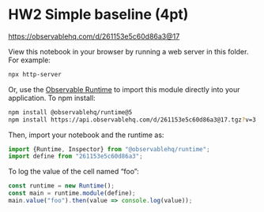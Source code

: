 # HW2 Simple baseline (4pt)

https://observablehq.com/d/261153e5c60d86a3@17

View this notebook in your browser by running a web server in this folder. For
example:

~~~sh
npx http-server
~~~

Or, use the [Observable Runtime](https://github.com/observablehq/runtime) to
import this module directly into your application. To npm install:

~~~sh
npm install @observablehq/runtime@5
npm install https://api.observablehq.com/d/261153e5c60d86a3@17.tgz?v=3
~~~

Then, import your notebook and the runtime as:

~~~js
import {Runtime, Inspector} from "@observablehq/runtime";
import define from "261153e5c60d86a3";
~~~

To log the value of the cell named “foo”:

~~~js
const runtime = new Runtime();
const main = runtime.module(define);
main.value("foo").then(value => console.log(value));
~~~
